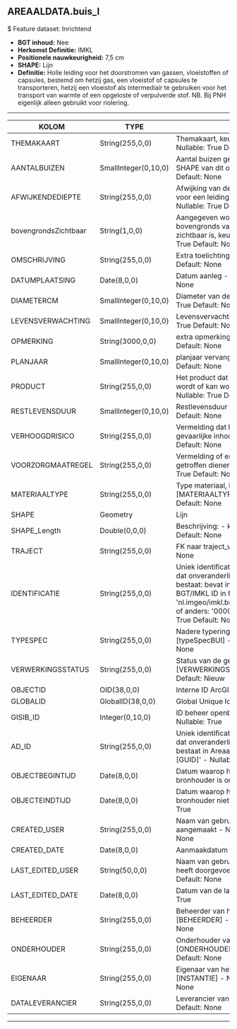 ﻿## AREAALDATA.buis_l

$ Feature dataset: Inrichtend

* __BGT inhoud:__ Nee
* __Herkomst Definitie:__ IMKL
* __Positionele nauwkeurigheid:__ 7,5 cm
* __SHAPE:__ Lijn
* __Definitie:__ Holle leiding voor het doorstromen van gassen, vloeistoffen of capsules, bestemd om hetzij gas,
een vloeistof of capsules te transporteren, hetzij een vloeistof als intermediair te gebruiken voor het transport van
warmte of een opgeloste of verpulverde stof. NB. Bij PNH eigenlijk alleen gebruikt voor riolering.

***

|KOLOM                               |TYPE              |DEFINITIE|
|------                              |----              |-----    |
|THEMAKAART                          |String(255,0,0)     |Themakaart, keuzelijst [THEMAKAART] - Nullable: True Default: None|
|AANTALBUIZEN                        |SmallInteger(0,10,0)|Aantal buizen gerepresenteerd door de SHAPE van dit object [] - Nullable: True Default: None|
|AFWIJKENDEDIEPTE                    |String(255,0,0)     |Afwijking van de gangbare dieptelegging voor een leiding van dit thema [] - Nullable: True Default: None|
|bovengrondsZichtbaar                |String(1,0,0)       |Aangegeven wordt of de buis bovengronds vanaf het maaiveld zichtbaar is, keuzelijst [jaNee] - Nullable: True Default: None|
|OMSCHRIJVING                        |String(255,0,0)     |Extra toelichting [] - Nullable: True Default: None|
|DATUMPLAATSING                      |Date(8,0,0)         |Datum aanleg - Nullable: True Default: None|
|DIAMETERCM                          |SmallInteger(0,10,0)|Diameter van de buis in cm [] - Nullable: True Default: None|
|LEVENSVERWACHTING                   |SmallInteger(0,10,0)|Levensvervachting in jaar [] - Nullable: True Default: None|
|OPMERKING                           |String(3000,0,0)    |extra opmerking [] - Nullable: True Default: None|
|PLANJAAR                            |SmallInteger(0,10,0)|planjaar vervanging [] - Nullable: True Default: None|
|PRODUCT                             |String(255,0,0)     |Het product dat door de leiding vervoerd wordt of kan worden vervoerd [] - Nullable: True Default: None|
|RESTLEVENSDUUR                      |SmallInteger(0,10,0)|Restlevensduur [] - Nullable: True Default: None|
|VERHOOGDRISICO                      |String(255,0,0)     |Vermelding dat het gaat om een net met gevaarlijke inhoud [] - Nullable: True Default: None|
|VOORZORGMAATREGEL                   |String(255,0,0)     |Vermelding of er voorzorgsmaatregelen getroffen dienen te worden [] - Nullable: True Default: None|
|MATERIAALTYPE                       |String(255,0,0)     |Type materiaal, keuzelijst [MATERIAALTYPE] [] - Nullable: True Default: None|
|SHAPE                               |Geometry            |Lijn|
|SHAPE_Length                        |Double(0,0,0)       |Beschrijving: - keuzelijst [] Nullable: True Default: None|
|TRAJECT                             |String(255,0,0)     |FK naar traject_v - Nullable: True Default: None|
|IDENTIFICATIE                       |String(255,0,0)      |Uniek identificatienummer voor het object dat onveranderlijk is zolang het object bestaat: bevat indien van toepassing BGT/IMKL ID in format 'nl.imgeo/imkl.bronhouderscode.LokaalID' of anders: '00000'.LokaalID - Nullable: True Default: None|
|TYPESPEC                            |String(255,0,0)    |Nadere typering van het object, keuzelijst [typeSpecBUI] - Nullable: True Default: None|
|VERWERKINGSSTATUS                   |String(255,0,0)    |Status van de gegevens, keuzelijst [VERWERKINGSSTATUS] - Nullable: False Default: Nieuw|
|OBJECTID                            |OID(38,0,0)        |Interne ID ArcGIS - Nullable: False|
|GLOBALID                            |GlobalID(38,0,0)   |Global Unique Identifier - Nullable: False|
|GISIB_ID                            |Integer(0,10,0)    |ID beheer openbare ruimte (GISIB) - Nullable: True|
|AD_ID                               |String(255,0,0)    |Uniek identificatienummer voor het object dat onveranderlijk is zolang het object bestaat in Areaaldata: in format 'AD.[GUID]' - Nullable: False Default: None|
|OBJECTBEGINTIJD                     |Date(8,0,0)        |Datum waarop het object bij de bronhouder is ontstaan - Nullable: True|
|OBJECTEINDTIJD                      |Date(8,0,0)        |Datum waarop het object bij de bronhouder niet meer geldig is - Nullable: True|
|CREATED_USER                        |String(255,0,0)    |Naam van gebruiker die de rij heeft aangemaakt - Nullable: True Default: None|
|CREATED_DATE                        |Date(8,0,0)        |Aanmaakdatum - Nullable: True|
|LAST_EDITED_USER                    |String(50,0,0)     |Naam van gebruiker die de laatste mutatie heeft doorgevoerd - Nullable: True Default: None|
|LAST_EDITED_DATE                    |Date(8,0,0)        |Datum van de laatste mutatie - Nullable: True|
|BEHEERDER                           |String(255,0,0)    |Beheerder van het object, keuzelijst [BEHEERDER] - Nullable: True Default: None|
|ONDERHOUDER                         |String(255,0,0)    |Onderhouder van het object, keuzelijst [ONDERHOUDER] - Nullable: True Default: None|
|EIGENAAR                            |String(255,0,0)    |Eigenaar van het object, keuzelijst [INSTANTIE] - Nullable: True Default: None| 
|DATALEVERANCIER                     |String(255,0,0)    |Leverancier van de data - Nullable: True Default: None|


***
